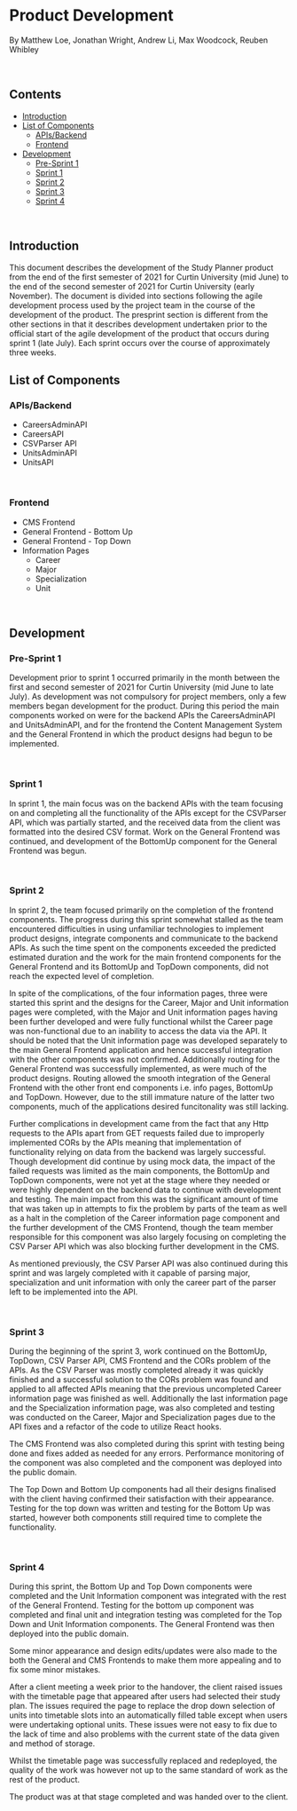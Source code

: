 # Product Development

By Matthew Loe, Jonathan Wright, Andrew Li, Max Woodcock, Reuben Whibley

<p>&nbsp;</p>

## Contents

- [Introduction](#introduction)
- [List of Components](#list-of-componenets)
    - [APIs/Backend](#apis/backend)
    - [Frontend](#frontend)
- [Development](#development)
    - [Pre-Sprint 1](#pre-sprint-1)
    - [Sprint 1](#sprint-1)
    - [Sprint 2](#sprint-2)
    - [Sprint 3](#sprint-3)
    - [Sprint 4](#sprint-4)

<p>&nbsp;</p>

## Introduction

This document describes the development of the Study Planner product from the end of the first semester of 2021 for Curtin University (mid June) to the end of the second semester of 2021 for Curtin University (early November). The document is divided into sections following the agile development process used by the project team in the course of the development of the product. The presprint section is different from the other sections in that it describes development undertaken prior to the official start of the agile development of the product that occurs during sprint 1 (late July). Each sprint occurs over the course of approximately three weeks.

## List of Components

### APIs/Backend

- CareersAdminAPI
- CareersAPI
- CSVParser API
- UnitsAdminAPI
- UnitsAPI

<p>&nbsp;</p>

### Frontend

- CMS Frontend
- General Frontend - Bottom Up
- General Frontend - Top Down
- Information Pages
  - Career
  - Major
  - Specialization
  - Unit

<p>&nbsp;</p>

## Development

### Pre-Sprint 1

Development prior to sprint 1 occurred primarily in the month between the first and second semester of 2021 for Curtin University (mid June to late July). As development was not compulsory for project members, only a few members began development for the product. During this period the main components worked on were for the backend APIs the CareersAdminAPI and UnitsAdminAPI, and for the frontend the Content Management System and the General Frontend in which the product designs had begun to be implemented.

<p>&nbsp;</p>

### Sprint 1

In sprint 1, the main focus was on the backend APIs with the team focusing on and completing all the functionality of the APIs except for the CSVParser API, which was partially started, and the received data from the client was formatted into the desired CSV format. Work on the General Frontend was continued, and development of the BottomUp component for the General Frontend was begun.

<p>&nbsp;</p>

### Sprint 2

In sprint 2, the team focused primarily on the completion of the frontend components. The progress during this sprint somewhat stalled as the team encountered difficulties in using unfamiliar technologies to implement product designs, integrate components and communicate to the backend APIs. As such the time spent on the components exceeded the predicted estimated duration and the work for the main frontend components for the General Frontend and its BottomUp and TopDown components, did not reach the expected level of completion.

In spite of the complications, of the four information pages, three were started this sprint and the designs for the Career, Major and Unit information pages were completed, with the Major and Unit information pages having been further developed and were fully functional whilst the Career page was non-functional due to an inability to access the data via the API. It should be noted that the Unit information page was developed separately to the main General Frontend application and hence successful integration with the other components was not confirmed. Additionally routing for the General Frontend was successfully implemented, as were much of the product designs. Routing allowed the smooth integration of the General Frontend with the other front end components i.e. info pages, BottomUp and TopDown. However, due to the still immature nature of the latter two components, much of the applications desired funcitonality was still lacking.

Further complications in development came from the fact that any Http requests to the APIs apart from GET requests failed due to improperly implemented CORs by the APIs meaning that implementation of functionality relying on data from the backend was largely successful. Though development did continue by using mock data, the impact of the failed requests was limited as the main components, the BottomUp and TopDown components, were not yet at the stage where they needed or were highly dependent on the backend data to continue with development and testing. The main impact from this was the significant amount of time that was taken up in attempts to fix the problem by parts of the team as well as a halt in the completion of the Career information page component and the further development of the CMS Frontend, though the team member responsible for this component was also largely focusing on completing the CSV Parser API which was also blocking further development in the CMS.

As mentioned previously, the CSV Parser API was also continued during this sprint and was largely completed with it capable of parsing major, specialization and unit information with only the career part of the parser left to be implemented into the API.

<p>&nbsp;</p>

### Sprint 3

During the beginning of the sprint 3, work continued on the BottomUp, TopDown, CSV Parser API, CMS Frontend and the CORs problem of the APIs. As the CSV Parser was mostly completed already it was quickly finished and a successful solution to the CORs problem was found and applied to all affected APIs meaning that the previous uncompleted Career information page was finished as well. Additionally the last information page and the Specialization information page, was also completed and testing was conducted on the Career, Major and Specialization pages due to the API fixes and a refactor of the code to utilize React hooks.

The CMS Frontend was also completed during this sprint with testing being done and fixes added as needed for any errors. Performance monitoring of the component was also completed and the component was deployed into the public domain.

The Top Down and Bottom Up components had all their designs finalised with the client having confirmed their satisfaction with their appearance. Testing for the top down was written and testing for the Bottom Up was started, however both components still required time to complete the functionality.

<p>&nbsp;</p>

### Sprint 4

During this sprint, the Bottom Up and Top Down components were completed and the Unit Information component was integrated with the rest of the General Frontend. Testing for the bottom up component was completed and final unit and integration testing was completed for the Top Down and Unit Information components. The General Frontend was then deployed into the public domain.

Some minor appearance and design edits/updates were also made to the both the General and CMS Frontends to make them more appealing and to fix some minor mistakes.

After a client meeting a week prior to the handover, the client raised issues with the timetable page that appeared after users had selected their study plan. The issues required the page to replace the drop down selection of units into timetable slots into an automatically filled table except when users were undertaking optional units. These issues were not easy to fix due to the lack of time and also problems with the current state of the data given and method of storage.

Whilst the timetable page was successfully replaced and redeployed, the quality of the work was however not up to the same standard of work as the rest of the product. 

The product was at that stage completed and was handed over to the client.